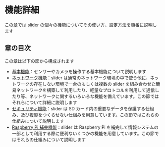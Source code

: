 # 機能詳細
この章では slider の個々の機能についてその使い方、設定方法を順番に説明します

## 章の目次
この章は以下の節から構成されます

- [基本機能](slider_main_feature.md)：センサーやカメラを操作する基本機能について説明します
- [ネットワーク機能](network.md)：slider は通常のネットワーク環境の中で使う他に、ネットワークの存在しない環境で一台のもしくは複数の slider を組み合わせた簡易ネットワークを構築して利用したり、軽量なプロトコルを利用して通信したり等、ネットワークに関するいろいろな機能を備えています。この節ではそれらについて詳細に説明します
- [セキュリティ機能](security.md)：slider は SD カード内の重要なデータを保護する仕組み、及び複製をつくらせない仕組みを用意しています。この節ではこれらの仕組みについて説明します
- [Raspberry Pi 補完機能](chapter2.md)：slider は Raspberry Pi を補完して情報システムの一部として利用する際に便利ないくつかの機能を用意しています。この節ではそれらの仕組みについて説明します
